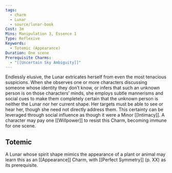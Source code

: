 ```yaml
---
tags:
  - charm
  - Lunar
  - source/lunar-book
Cost: 3m
Mins: Manipulation 3, Essence 1
Type: Reflexive
Keywords:
  - Totemic (Appearance)
Duration: One scene
Prerequisite Charms:
  - "[[Uncertain Sky Ambiguity]]"
---
```

Endlessly elusive, the Lunar extricates herself from even the most tenacious suspicions. When she observes one or more characters discussing someone whose identity they don’t know, or infers that such an unknown person is on those characters’ minds, she employs subtle mannerisms and social cues to make them completely certain that the unknown person is neither the Lunar nor her current shape. Her targets must be able to see or hear her, though she need not directly address them. This certainty can be leveraged through social influence as though it were a Minor [[Intimacy]]. A character may pay one [[Willpower]] to resist this Charm, becoming immune for one scene. 
## Totemic 

A Lunar whose spirit shape mimics the appearance of a plant or animal may learn this as an [[Appearance]] Charm, with [[Perfect Symmetry]] (p. XX) as its prerequisite.